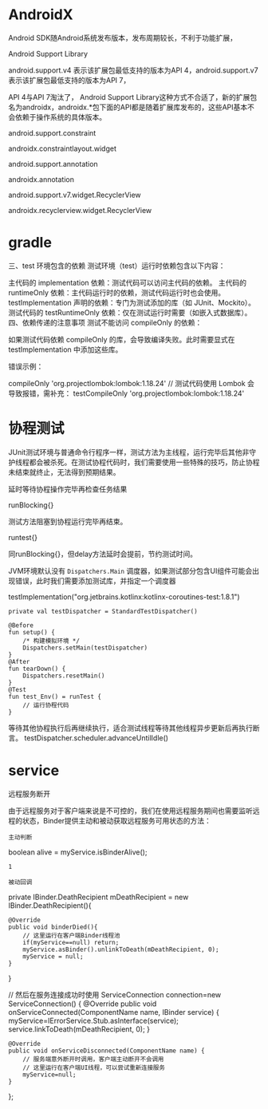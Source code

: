 # AndroidX

Android SDK随Android系统发布版本，发布周期较长，不利于功能扩展，

Android Support Library

android.support.v4 表示该扩展包最低支持的版本为API 4，android.support.v7表示该扩展包最低支持的版本为API 7，


API 4与API 7淘汰了， Android Support Library这种方式不合适了，新的扩展包名为androidx，androidx.*包下面的API都是随着扩展库发布的，这些API基本不会依赖于操作系统的具体版本。



android.support.constraint

androidx.constraintlayout.widget


android.support.annotation

androidx.annotation



android.support.v7.widget.RecyclerView

androidx.recyclerview.widget.RecyclerView


# gradle
三、test 环境包含的依赖
测试环境（test）运行时依赖包含以下内容：

主代码的 implementation 依赖：测试代码可以访问主代码的依赖。
主代码的 runtimeOnly 依赖：主代码运行时的依赖，测试代码运行时也会使用。
testImplementation 声明的依赖：专门为测试添加的库（如 JUnit、Mockito）。
测试代码的 testRuntimeOnly 依赖：仅在测试运行时需要（如嵌入式数据库）。
四、依赖传递的注意事项
测试不能访问 compileOnly 的依赖：

如果测试代码依赖 compileOnly 的库，会导致编译失败。此时需要显式在 testImplementation 中添加这些库。

错误示例：

<GRADLE>
compileOnly 'org.projectlombok:lombok:1.18.24'
// 测试代码使用 Lombok 会导致报错，需补充：
testCompileOnly 'org.projectlombok:lombok:1.18.24'


# 协程测试

JUnit测试环境与普通命令行程序一样，测试方法为主线程，运行完毕后其他非守护线程都会被杀死。在测试协程代码时，我们需要使用一些特殊的技巧，防止协程未结束就终止，无法得到预期结果。

延时等待协程操作完毕再检查任务结果

runBlocking{}

测试方法阻塞到协程运行完毕再结束。



runtest{}

同runBlocking{}，但delay方法延时会提前，节约测试时间。



JVM环境默认没有 `Dispatchers.Main` 调度器，如果测试部分包含UI组件可能会出现错误，此时我们需要添加测试库，并指定一个调度器

testImplementation("org.jetbrains.kotlinx:kotlinx-coroutines-test:1.8.1")


    private val testDispatcher = StandardTestDispatcher()

    @Before
    fun setup() {
        /* 构建模拟环境 */
        Dispatchers.setMain(testDispatcher)
    }
    @After
    fun tearDown() {
        Dispatchers.resetMain()
    }
    @Test
    fun test_Env() = runTest {
        // 运行协程代码
    }


等待其他协程执行后再继续执行，适合测试线程等待其他线程异步更新后再执行断言。
testDispatcher.scheduler.advanceUntilIdle()


# service

远程服务断开

由于远程服务对于客户端来说是不可控的，我们在使用远程服务期间也需要监听远程的状态，Binder提供主动和被动获取远程服务可用状态的方法：

    主动判断

boolean alive = myService.isBinderAlive();

    1

    被动回调

private IBinder.DeathRecipient mDeathRecipient = new IBinder.DeathRecipient(){

    @Override
    public void binderDied(){
        // 这里运行在客户端Binder线程池
        if(myService==null) return;
        myService.asBinder().unlinkToDeath(mDeathRecipient, 0);
        myService = null;
    }
}

// 然后在服务连接成功时使用
ServiceConnection connection=new ServiceConnection() {
    @Override
    public void onServiceConnected(ComponentName name, IBinder service) {
        myService=IErrorService.Stub.asInterface(service);
        service.linkToDeath(mDeathRecipient, 0);
    }

    @Override
    public void onServiceDisconnected(ComponentName name) {
        // 服务端意外断开时调用，客户端主动断开不会调用
        // 这里运行在客户端UI线程，可以尝试重新连接服务
        myService=null;
    }
};
